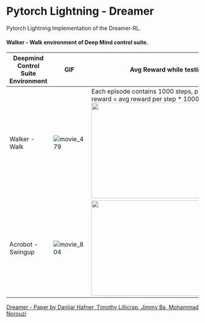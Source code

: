 # Pytorch Lightning - Dreamer
Pytorch Lightning Implementation of the Dreamer-RL.

#### Walker - Walk environment of Deep Mind control suite.
| Deepmind Control Suite Environment |    GIF                                                                  | Avg Reward while testing|
|-----|-------------------------------------------------------------------------|-----------------------------------------------------------------------------------------------------------------------|
|Walker - Walk|![movie_479](https://user-images.githubusercontent.com/21273742/129223877-46a1d4b1-fd0f-40e0-8e7b-ceb11f5fa195.gif)| Each episode contains 1000 steps, per episode reward = avg reward per step * 1000 <img src="https://user-images.githubusercontent.com/21273742/129224392-50945b1d-7594-4c67-b76e-e4e859684c43.jpg" width="400" height="250">|
|Acrobot - Swingup|![movie_804](https://user-images.githubusercontent.com/21273742/131681264-9508c562-3589-484a-aa6b-366e4a2aadc6.gif)|<img src="https://user-images.githubusercontent.com/21273742/131681350-f9c0cc8e-fdd2-45ea-829d-cec464453760.jpeg" width="400" height="250">|



[Dreamer - Paper by Danijar Hafner, Timothy Lillicrap, Jimmy Ba, Mohammad Norouzi](https://arxiv.org/pdf/1912.01603.pdf)
